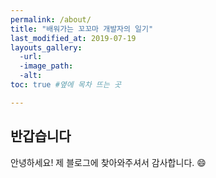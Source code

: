```yaml
---
permalink: /about/
title: "배워가는 꼬꼬마 개발자의 일기"
last_modified_at: 2019-07-19
layouts_gallery:
  -url:
  -image_path:
  -alt:
toc: true #옆에 목차 뜨는 곳

---
```


## 반갑습니다
안녕하세요! 제 블로그에 찾아와주셔서 감사합니다. :smile:
